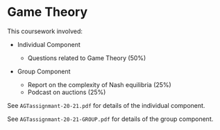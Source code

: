 # Game Theory

This coursework involved:

- Individual Component
  - Questions related to Game Theory (50%)

- Group Component
  - Report on the complexity of Nash equilibria (25%)
  - Podcast on auctions (25%)


See `AGTassignmant-20-21.pdf` for details of the individual component.

See `AGTassignmant-20-21-GROUP.pdf` for details of the group component.
